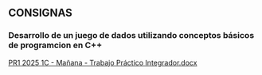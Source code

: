 ## CONSIGNAS ## 

### Desarrollo de un juego de dados utilizando conceptos básicos de programcion en C++ ##

[PR1 2025 1C - Mañana - Trabajo Práctico Integrador.docx](https://github.com/user-attachments/files/20595614/PR1.2025.1C.-.Manana.-.Trabajo.Practico.Integrador.docx)
